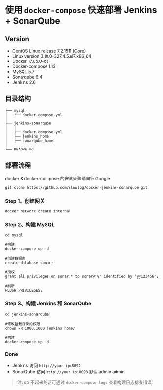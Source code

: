 
# 使用 ``docker-compose`` 快速部署 Jenkins + SonarQube

## Version
- CentOS Linux release 7.2.1511 (Core)
- Linux version 3.10.0-327.4.5.el7.x86_64
- Docker 17.05.0-ce
- Docker-compose 1.13
- MySQL 5.7
- Sonarqube 6.4 
- Jenkins 2.6

## 目录结构

```
├── mysql
│   └── docker-compose.yml
│
├── jenkins-sonarqube
│   │
│   ├── docker-compose.yml
│   ├── jenkins_home
│   ├── sonarqube_home
│ 
└── README.md
```

## 部署流程

docker & docker-compose 的安装步骤请自行 Google


``git clone https://github.com/slowlog/docker-jenkins-sonarqube.git``



### Step 1、创建网关
``docker network create internal``

### Step 2、构建 MySQL

```
cd mysql

#构建
docker-compose up -d

#创建数据库
create database sonar;

#授权
grant all privileges on sonar.* to sonar@'%' identified by 'yy123456';

#刷新
FLUSH PRIVILEGES;

```
### Step 3、构建 Jenkins 和 SonarQube
```
cd jenkins-sonarqube

#修改挂载目录的权限
chown -R 1000.1000 jenkins_home/

#构建
docker-compose up -d

```
### Done
- Jenkins 访问 ``http://your ip:8092``
- SonarQube 访问 ``http://your ip:8093`` 默认 admin admin

> 注: up 不起来的话可通过 ``docker-compose logs`` 查看构建日志排查错误







